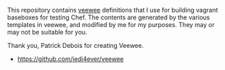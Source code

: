 This repository contains [veewee](https://github.com/jedi4ever/veewee)
definitions that I use for building vagrant baseboxes for testing
Chef. The contents are generated by the various templates in veewee,
and modified by me for my purposes. They may or may not be suitable
for you.

Thank you, Patrick Debois for creating Veewee.

* https://github.com/jedi4ever/veewee
